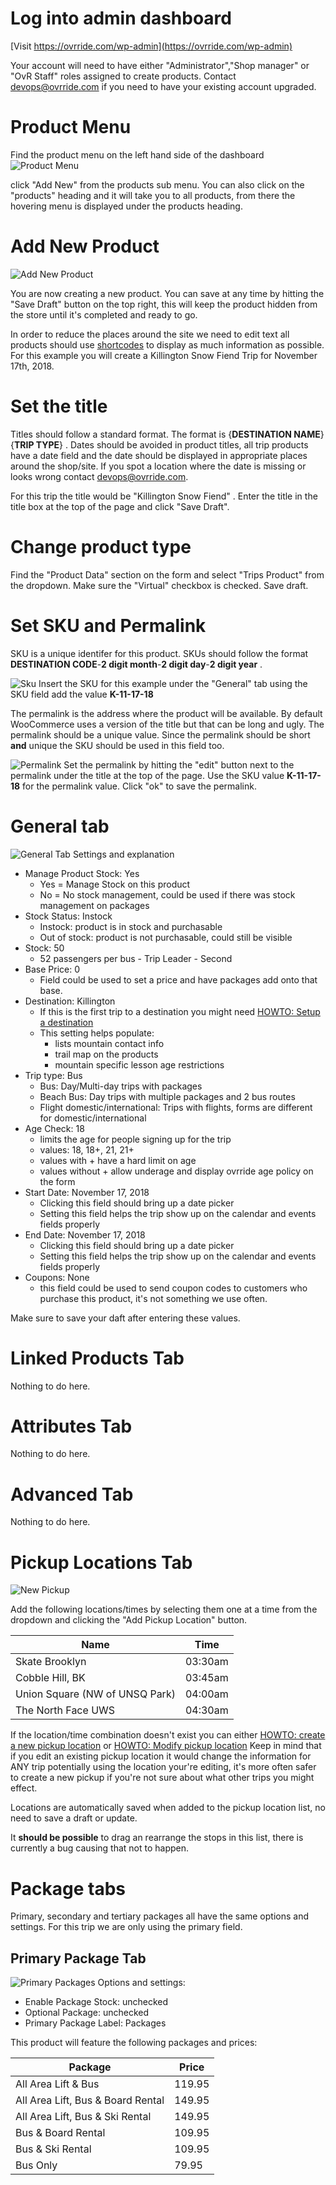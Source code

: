 <!-- TITLE: Create Trips Product -->
<!-- SUBTITLE: How to create a day trip product with one package field -->

# Log into admin dashboard
[Visit https://ovrride.com/wp-admin](https://ovrride.com/wp-admin)

Your account will need to have either "Administrator","Shop manager" or "OvR Staff" roles assigned to create products. Contact [devops@ovrride.com](mailto:devops@ovrride.com) if you need to have your existing account upgraded.

# Product Menu
Find the product menu on the left hand side of the dashboard
![Product Menu](/uploads/product-menu.png "Product Menu")

click "Add New" from the products sub menu. You can also click on the "products" heading and it will take you to all products, from there the hovering menu is displayed under the products heading.

# Add New Product
![Add New Product](/uploads/add-new-product.png "Add New Product")

You are now creating a new product. You can save at any time by hitting the "Save Draft" button on the top right, this will keep the product hidden from the store until it's completed and ready to go.

In order to reduce the places around the site we need to edit text all products should use [shortcodes](#) to display as much information as possible. 
For this example you will create a Killington Snow Fiend Trip for November 17th, 2018.

# Set the title
Titles should follow a standard format. The format is {**DESTINATION NAME**} {**TRIP TYPE**} . Dates should be avoided in product titles, all trip products have a date field and the date should be displayed in appropriate places around the shop/site. If you spot a location where the date is missing or looks wrong contact [devops@ovrride.com](mailto:devops@ovrride.com).

For this trip the title would be "Killington Snow Fiend" .
Enter the title in the title box at the top of the page and click "Save Draft".

# Change product type
Find the "Product Data" section on the form and select "Trips Product" from the dropdown. 
Make sure the "Virtual" checkbox is checked.
Save draft.

# Set SKU and Permalink
SKU is a unique identifer for this product. SKUs should follow the format **DESTINATION CODE**-**2 digit month**-**2 digit day**-**2 digit year** .

![Sku](/uploads/sku.png "Sku")
Insert the SKU for this example under the "General" tab using the SKU field add the value **K-11-17-18**

The permalink is the address where the product will be available. By default WooCommerce uses a version of the title but that can be long and ugly. The permalink should be a unique value. Since the permalink should be short **and** unique the SKU should be used in this field too.

![Permalink](/uploads/permalink.png "Permalink")
Set the permalink by hitting the "edit" button next to the permalink under the title at the top of the page. 
Use the SKU value **K-11-17-18** for the permalink value.
Click "ok" to save the permalink.

# General tab
![General Tab](/uploads/general-tab.png "General Tab")
Settings and explanation
* Manage Product Stock: Yes
	* Yes = Manage Stock on this product
	* No = No stock management, could be used if there was stock management on packages
* Stock Status: Instock
	* Instock: product is in stock and purchasable
	* Out of stock: product is not purchasable, could still be visible
* Stock: 50
	* 52 passengers per bus - Trip Leader - Second
* Base Price: 0
	* Field could be used to set a price and have packages add onto that base.
* Destination: Killington
	* If this is the first trip to a destination you might need [HOWTO: Setup a destination](#)
	* This setting helps populate:
		* lists mountain contact info
		* trail map on the products
		* mountain specific lesson age restrictions
* Trip type: Bus
	* Bus: Day/Multi-day trips with packages
	* Beach Bus: Day trips with multiple packages and 2 bus routes
	* Flight domestic/international: Trips with flights, forms are different for domestic/international
* Age Check: 18
	* limits the age for people signing up for the trip
	* values: 18, 18+, 21, 21+
	* values with + have a hard limit on age
	* values without + allow underage and display ovrride age policy on the form
* Start Date: November 17, 2018
	* Clicking this field should bring up a date picker
	* Setting this field helps the trip show up on the calendar and events fields properly
* End Date: November 17, 2018
	* Clicking this field should bring up a date picker
	* Setting this field helps the trip show up on the calendar and events fields properly
* Coupons: None
	* this field could be used to send coupon codes to customers who purchase this product, it's not something we use often.

Make sure to save your daft after entering these values.

# Linked Products Tab
Nothing to do here. <!-- TODO: add link to page describing options here -->

# Attributes Tab
Nothing to do here. <!-- TODO: add link to page describing options here -->

# Advanced Tab
Nothing to do here. <!-- TODO: add link to page describing options here -->

# Pickup Locations Tab
![New Pickup](/uploads/new-pickup.png "New Pickup")

Add the following locations/times by selecting them one at a time from the dropdown and clicking the "Add Pickup Location" button.

| Name | Time |
| --- | --- |
| Skate Brooklyn | 03:30am |
| Cobble Hill, BK | 03:45am |
| Union Square (NW of UNSQ Park) | 04:00am |
| The North Face UWS | 04:30am |

If the location/time combination doesn't exist you can either [HOWTO: create a new pickup location](https://wiki.ovrride.com/admin/how-to/new-pickup-location) or [HOWTO:  Modify pickup location](#)
Keep in mind that if you edit an existing pickup location it would change the information for ANY trip potentially using the location your're editing, it's more often safer to create a new pickup if you're not sure about what other trips you might effect.

Locations are automatically saved when added to the pickup location list, no need to save a draft or update.

It **should be possible** to drag an rearrange the stops in this list, there is currently a bug causing that not to happen.

# Package tabs
Primary, secondary and tertiary packages all have the same options and settings. For this trip we are only using the primary field.

## Primary Package Tab
![Primary Packages](/uploads/primary-packages.png "Primary Packages")
Options and settings:
* Enable Package Stock: unchecked
* Optional Package: unchecked
* Primary Package Label: Packages


This product will feature the following packages and prices:

| Package | Price |
| --- | --- |
| All Area Lift & Bus | 119.95 |
| All Area Lift, Bus & Board Rental | 149.95 |
| All Area Lift, Bus & Ski Rental | 149.95 |
| Bus & Board Rental | 109.95 |
| Bus & Ski Rental | 109.95 |
| Bus Only | 79.95 |
